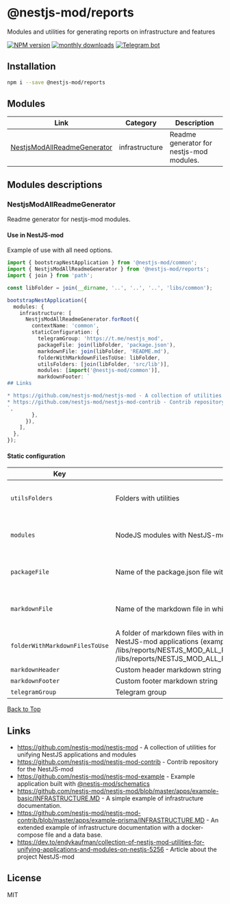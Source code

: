 
# @nestjs-mod/reports

Modules and utilities for generating reports on infrastructure and features

[![NPM version][npm-image]][npm-url] [![monthly downloads][downloads-image]][downloads-url] [![Telegram bot][telegram-image]][telegram-url]

## Installation

```bash
npm i --save @nestjs-mod/reports
```


## Modules

| Link | Category | Description |
| ---- | -------- | ----------- |
| [NestjsModAllReadmeGenerator](#nestjsmodallreadmegenerator) | infrastructure | Readme generator for nestjs-mod modules. |


## Modules descriptions

### NestjsModAllReadmeGenerator
Readme generator for nestjs-mod modules.

#### Use in NestJS-mod
Example of use with all need options.

```typescript
import { bootstrapNestApplication } from '@nestjs-mod/common';
import { NestjsModAllReadmeGenerator } from '@nestjs-mod/reports';
import { join } from 'path';

const libFolder = join(__dirname, '..', '..', '..', 'libs/common');

bootstrapNestApplication({
  modules: {
    infrastructure: [
      NestjsModAllReadmeGenerator.forRoot({
        contextName: 'common',
        staticConfiguration: {
          telegramGroup: 'https://t.me/nestjs_mod',
          packageFile: join(libFolder, 'package.json'),
          markdownFile: join(libFolder, 'README.md'),
          folderWithMarkdownFilesToUse: libFolder,
          utilsFolders: [join(libFolder, 'src/lib')],
          modules: [import('@nestjs-mod/common')],
          markdownFooter: `
## Links

* https://github.com/nestjs-mod/nestjs-mod - A collection of utilities for unifying NestJS applications and modules
* https://github.com/nestjs-mod/nestjs-mod-contrib - Contrib repository for the NestJS-mod
`,
        },
      }),
    ],
  },
});
```


#### Static configuration


| Key    | Description | Constraints | Default | Value |
| ------ | ----------- | ----------- | ------- | ----- |
|`utilsFolders`|Folders with utilities|**isNotEmpty** (utilsFolders should not be empty)|-|-|
|`modules`|NodeJS modules with NestJS-mod modules|**isNotEmpty** (modules should not be empty)|-|**hidden**|
|`packageFile`|Name of the package.json file with information|**isNotEmpty** (packageFile should not be empty)|-|-|
|`markdownFile`|Name of the markdown file in which to save|**isNotEmpty** (markdownFile should not be empty)|-|-|
|`folderWithMarkdownFilesToUse`|A folder of markdown files with instructions for using modules in NestJS and NestJS-mod applications (example of file names: /libs/reports/NESTJS_MOD_ALL_README_GENERATOR_USE_IN_NEST_JS.md, /libs/reports/NESTJS_MOD_ALL_README_GENERATOR_USE_IN_NEST_JS_MOD.md)|**optional**|-|-|
|`markdownHeader`|Custom header markdown string|**optional**|-|-|
|`markdownFooter`|Custom footer markdown string|**optional**|-|-|
|`telegramGroup`|Telegram group|**optional**|-|-|

[Back to Top](#modules)

## Links

* https://github.com/nestjs-mod/nestjs-mod - A collection of utilities for unifying NestJS applications and modules
* https://github.com/nestjs-mod/nestjs-mod-contrib - Contrib repository for the NestJS-mod
* https://github.com/nestjs-mod/nestjs-mod-example - Example application built with [@nestjs-mod/schematics](https://github.com/nestjs-mod/nestjs-mod/tree/master/libs/schematics)
* https://github.com/nestjs-mod/nestjs-mod/blob/master/apps/example-basic/INFRASTRUCTURE.MD - A simple example of infrastructure documentation.
* https://github.com/nestjs-mod/nestjs-mod-contrib/blob/master/apps/example-prisma/INFRASTRUCTURE.MD - An extended example of infrastructure documentation with a docker-compose file and a data base.
* https://dev.to/endykaufman/collection-of-nestjs-mod-utilities-for-unifying-applications-and-modules-on-nestjs-5256 - Article about the project NestJS-mod


## License

MIT

[npm-image]: https://badgen.net/npm/v/@nestjs-mod/reports
[npm-url]: https://npmjs.org/package/@nestjs-mod/reports
[telegram-image]: https://img.shields.io/badge/group-telegram-blue.svg?maxAge=2592000
[telegram-url]: https://t.me/nestjs_mod
[downloads-image]: https://badgen.net/npm/dm/@nestjs-mod/reports
[downloads-url]: https://npmjs.org/package/@nestjs-mod/reports
